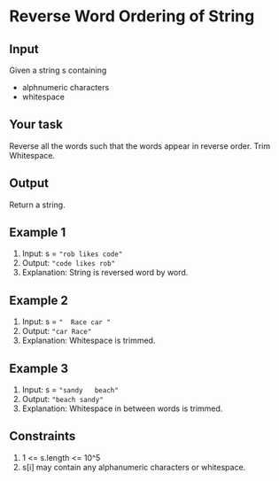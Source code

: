 # Reverse Word Ordering of String

## Input

Given a string s containing

- alphnumeric characters
- whitespace

## Your task

Reverse all the words such that the words appear in reverse order. Trim Whitespace.

## Output

Return a string.

## Example 1

1. Input: s = `"rob likes code"`
2. Output: `"code likes rob"`
3. Explanation: String is reversed word by word.

## Example 2

1. Input: s = `"  Race car "`
2. Output: `"car Race"`
3. Explanation: Whitespace is trimmed.

## Example 3

1. Input: s = `"sandy   beach"`
2. Output: `"beach sandy"`
3. Explanation: Whitespace in between words is trimmed.

## Constraints

1. 1 <= s.length <= 10^5
2. s[i] may contain any alphanumeric characters or whitespace.
